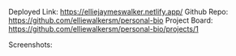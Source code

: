 Deployed Link: https://elliejaymeswalker.netlify.app/
Github Repo: https://github.com/elliewalkersm/personal-bio
Project Board: https://github.com/elliewalkersm/personal-bio/projects/1

Screenshots:

